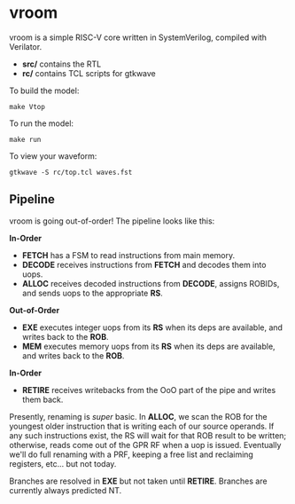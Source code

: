 vroom
=====

vroom is a simple RISC-V core written in SystemVerilog, compiled with Verilator.

- **src/** contains the RTL
- **rc/** contains TCL scripts for gtkwave

To build the model:

```
make Vtop
```

To run the model:

```
make run
```

To view your waveform:

```
gtkwave -S rc/top.tcl waves.fst
```

Pipeline
--------

vroom is going out-of-order!  The pipeline looks like this:

**In-Order**

* **FETCH** has a FSM to read instructions from main memory.
* **DECODE** receives instructions from **FETCH** and decodes them into uops.
* **ALLOC** receives decoded instructions from **DECODE**, assigns ROBIDs, and sends uops to the appropriate **RS**.

**Out-of-Order**

* **EXE** executes integer uops from its **RS** when its deps are available, and writes back to the **ROB**.
* **MEM** executes memory uops from its **RS** when its deps are available, and writes back to the **ROB**.

**In-Order**

* **RETIRE** receives writebacks from the OoO part of the pipe and writes them back.

Presently, renaming is *super* basic.  In **ALLOC**, we scan the ROB for the youngest older instruction that is writing each of our source operands.  If any such instructions exist, the RS will wait for that ROB result to be written; otherwise, reads come out of the GPR RF when a uop is issued.  Eventually we'll do full renaming with a PRF, keeping a free list and reclaiming registers, etc...  but not today.

Branches are resolved in **EXE** but not taken until **RETIRE**.  Branches are currently always predicted NT.

